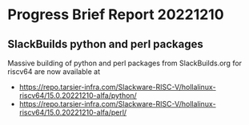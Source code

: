 # Progress Brief Report 20221210
## SlackBuilds python and perl packages

Massive building of python and perl packages 
from SlackBuilds.org for riscv64 are now available at

- https://repo.tarsier-infra.com/Slackware-RISC-V/hollalinux-riscv64/15.0.20221210-alfa/python/
- https://repo.tarsier-infra.com/Slackware-RISC-V/hollalinux-riscv64/15.0.20221210-alfa/perl/

